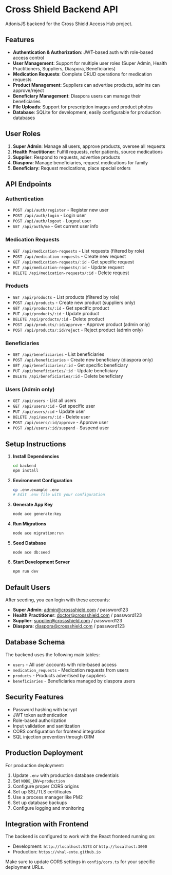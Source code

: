 # Cross Shield Backend API

AdonisJS backend for the Cross Shield Access Hub project.

## Features

- **Authentication & Authorization**: JWT-based auth with role-based access control
- **User Management**: Support for multiple user roles (Super Admin, Health Practitioners, Suppliers, Diaspora, Beneficiaries)
- **Medication Requests**: Complete CRUD operations for medication requests
- **Product Management**: Suppliers can advertise products, admins can approve/reject
- **Beneficiary Management**: Diaspora users can manage their beneficiaries
- **File Uploads**: Support for prescription images and product photos
- **Database**: SQLite for development, easily configurable for production databases

## User Roles

1. **Super Admin**: Manage all users, approve products, oversee all requests
2. **Health Practitioner**: Fulfill requests, refer patients, source medications
3. **Supplier**: Respond to requests, advertise products
4. **Diaspora**: Manage beneficiaries, request medications for family
5. **Beneficiary**: Request medications, place special orders

## API Endpoints

### Authentication
- `POST /api/auth/register` - Register new user
- `POST /api/auth/login` - Login user
- `POST /api/auth/logout` - Logout user
- `GET /api/auth/me` - Get current user info

### Medication Requests
- `GET /api/medication-requests` - List requests (filtered by role)
- `POST /api/medication-requests` - Create new request
- `GET /api/medication-requests/:id` - Get specific request
- `PUT /api/medication-requests/:id` - Update request
- `DELETE /api/medication-requests/:id` - Delete request

### Products
- `GET /api/products` - List products (filtered by role)
- `POST /api/products` - Create new product (suppliers only)
- `GET /api/products/:id` - Get specific product
- `PUT /api/products/:id` - Update product
- `DELETE /api/products/:id` - Delete product
- `POST /api/products/:id/approve` - Approve product (admin only)
- `POST /api/products/:id/reject` - Reject product (admin only)

### Beneficiaries
- `GET /api/beneficiaries` - List beneficiaries
- `POST /api/beneficiaries` - Create new beneficiary (diaspora only)
- `GET /api/beneficiaries/:id` - Get specific beneficiary
- `PUT /api/beneficiaries/:id` - Update beneficiary
- `DELETE /api/beneficiaries/:id` - Delete beneficiary

### Users (Admin only)
- `GET /api/users` - List all users
- `GET /api/users/:id` - Get specific user
- `PUT /api/users/:id` - Update user
- `DELETE /api/users/:id` - Delete user
- `POST /api/users/:id/approve` - Approve user
- `POST /api/users/:id/suspend` - Suspend user

## Setup Instructions

1. **Install Dependencies**
   ```bash
   cd backend
   npm install
   ```

2. **Environment Configuration**
   ```bash
   cp .env.example .env
   # Edit .env file with your configuration
   ```

3. **Generate App Key**
   ```bash
   node ace generate:key
   ```

4. **Run Migrations**
   ```bash
   node ace migration:run
   ```

5. **Seed Database**
   ```bash
   node ace db:seed
   ```

6. **Start Development Server**
   ```bash
   npm run dev
   ```

## Default Users

After seeding, you can login with these accounts:

- **Super Admin**: admin@crossshield.com / password123
- **Health Practitioner**: doctor@crossshield.com / password123
- **Supplier**: supplier@crossshield.com / password123
- **Diaspora**: diaspora@crossshield.com / password123

## Database Schema

The backend uses the following main tables:
- `users` - All user accounts with role-based access
- `medication_requests` - Medication requests from users
- `products` - Products advertised by suppliers
- `beneficiaries` - Beneficiaries managed by diaspora users

## Security Features

- Password hashing with bcrypt
- JWT token authentication
- Role-based authorization
- Input validation and sanitization
- CORS configuration for frontend integration
- SQL injection prevention through ORM

## Production Deployment

For production deployment:

1. Update `.env` with production database credentials
2. Set `NODE_ENV=production`
3. Configure proper CORS origins
4. Set up SSL/TLS certificates
5. Use a process manager like PM2
6. Set up database backups
7. Configure logging and monitoring

## Integration with Frontend

The backend is configured to work with the React frontend running on:
- Development: `http://localhost:5173` or `http://localhost:3000`
- Production: `https://vhal-ente.github.io`

Make sure to update CORS settings in `config/cors.ts` for your specific deployment URLs.